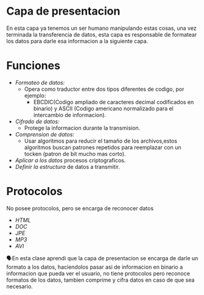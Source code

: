 # Capa de presentacion
En esta capa ya tenemos un ser humano manipulando estas cosas, una vez terminada la transferencia de datos, esta capa es responsable de formatear los datos para darle esa informacion a la siguiente capa.

# Funciones
- *Formateo de datos:*
	- Opera como traductor entre dos tipos diferentes de codigo, por ejemplo:
		- EBCDIC(Codigo ampliado de caracteres decimal codificados en binario) y ASCII (Codigo americano normalizado para el intercambio de informacion).
- *Cifrado de datos:*
	- Protege la informacion durante la transmision.
- *Comprension de datos:*
	- Usar algoritmos para reducir el tamaño de los archivos,estos algoritmos buscan patrones repetidos para reemplazar con un tocken (patron de bit mucho mas corto).
- *Aplicar a los datos* procesos criptograficos.
- *Definir la estructura* de datos a transmitir.
# Protocolos
No posee protocolos, pero se encarga de reconocer datos 
- *HTML*
- *DOC*
- *JPE*
- *MP3*
- *AVI*


<p>🗣️En esta clase aprendi que la capa de presentacion se encarga de darle un formato a los datos, haciendolos pasar asi de informacion en binario a informacion que pueda ver el usuario, no tiene protocolos pero reconoce formatos de los datos, tambien comprime y cifra datos en caso de que sea necesario.<p>